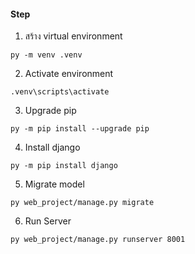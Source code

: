 #### Step

1. สร้าง virtual environment

```
py -m venv .venv
```

2. Activate environment

```
.venv\scripts\activate
```

3. Upgrade pip

```
py -m pip install --upgrade pip
```

4. Install django

```
py -m pip install django
```

5. Migrate model

```
py web_project/manage.py migrate
```

6. Run Server

```
py web_project/manage.py runserver 8001
```
